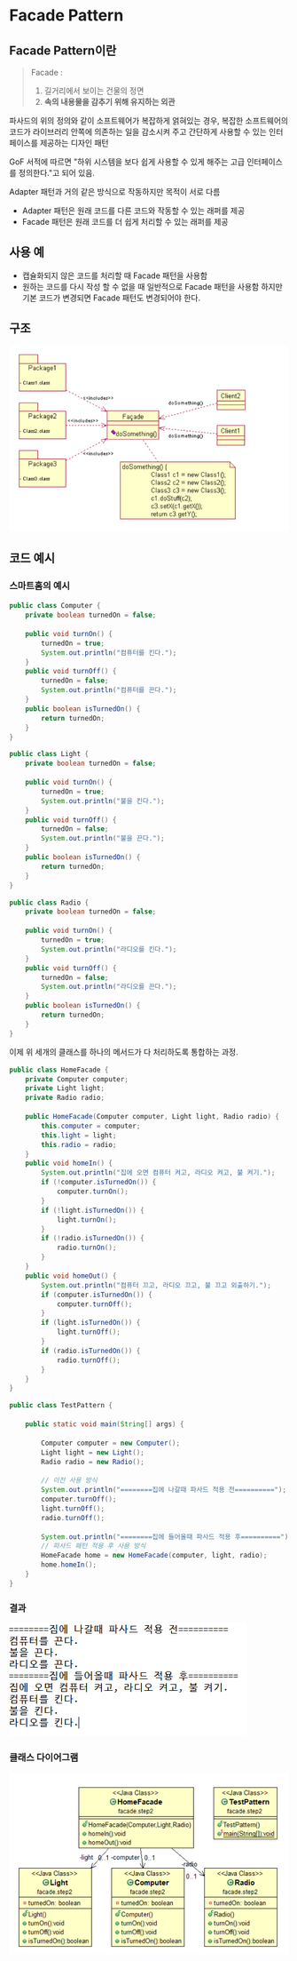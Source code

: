 # Facade Pattern

## Facade Pattern이란

> Facade :
>
> 1. 길거리에서 보이는 건물의 정면
> 2. **속의 내용물을 감추기 위해 유지하는 외관**

파사드의 위의 정의와 같이 소프트웨어가 복잡하게 얽혀있는 경우, 복잡한 소프트웨어의 코드가 라이브러리 안쪽에 의존하는 일을 감소시켜 주고 간단하게 사용할 수 있는 인터페이스를 제공하는 디자인 패턴

GoF 서적에 따르면 "하위 시스템을 보다 쉽게 사용할 수 있게 해주는 고급 인터페이스를 정의한다."고 되어 있음.

Adapter 패턴과 거의 같은 방식으로 작동하지만 목적이 서로 다름

- Adapter 패턴은 원래 코드를 다른 코드와 작동할 수 있는 래퍼를 제공
- Facade 패턴은 원래 코드를 더 쉽게 처리할 수 있는 래퍼를 제공

## 사용 예

- 캡슐화되지 않은 코드를 처리할 때 Facade 패턴을 사용함
- 원하는 코드를 다시 작성 할 수 없을 때 일반적으로 Facade 패턴을 사용함
  하지만 기본 코드가 변경되면 Facade 패턴도 변경되어야 한다.

## 구조

<img src="02_Facade Pattern.assets/gujo.png">

## 코드 예시

### 스마트홈의 예시

```java
public class Computer {
    private boolean turnedOn = false;

    public void turnOn() {
        turnedOn = true;
        System.out.println("컴퓨터를 킨다.");
    }
    public void turnOff() {
        turnedOn = false;
        System.out.println("컴퓨터를 끈다.");
    }
    public boolean isTurnedOn() {
        return turnedOn;
    }
}
```

```java
public class Light {
    private boolean turnedOn = false;

    public void turnOn() {
        turnedOn = true;
        System.out.println("불을 킨다.");
    }
    public void turnOff() {
        turnedOn = false;
        System.out.println("불을 끈다.");
    }
    public boolean isTurnedOn() {
        return turnedOn;
    }
}
```

```java
public class Radio {
    private boolean turnedOn = false;

    public void turnOn() {
        turnedOn = true;
        System.out.println("라디오를 킨다.");
    }
    public void turnOff() {
        turnedOn = false;
        System.out.println("라디오를 끈다.");
    }
    public boolean isTurnedOn() {
        return turnedOn;
    }
}
```

이제 위 세개의 클래스를 하나의 메서드가 다 처리하도록 통합하는 과정.

```java
public class HomeFacade {
    private Computer computer;
    private Light light;
    private Radio radio;

    public HomeFacade(Computer computer, Light light, Radio radio) {
        this.computer = computer;
        this.light = light;
        this.radio = radio;
    }
    public void homeIn() {
        System.out.println("집에 오면 컴퓨터 켜고, 라디오 켜고, 불 켜기.");
        if (!computer.isTurnedOn()) {
            computer.turnOn();
        }
        if (!light.isTurnedOn()) {
            light.turnOn();
        }
        if (!radio.isTurnedOn()) {
            radio.turnOn();
        }
    }
    public void homeOut() {
        System.out.println("컴퓨터 끄고, 라디오 끄고, 불 끄고 외출하기.");
        if (computer.isTurnedOn()) {
            computer.turnOff();
        }
        if (light.isTurnedOn()) {
            light.turnOff();
        }
        if (radio.isTurnedOn()) {
            radio.turnOff();
        }
    }
}
```

```java
public class TestPattern {

    public static void main(String[] args) {

        Computer computer = new Computer();
        Light light = new Light();
        Radio radio = new Radio();

        // 이전 사용 방식
        System.out.println("========집에 나갈때 파사드 적용 전==========");
        computer.turnOff();
        light.turnOff();
        radio.turnOff();

        System.out.println("========집에 들어올때 파사드 적용 후==========");
        // 파사드 패턴 적용 후 사용 방식
        HomeFacade home = new HomeFacade(computer, light, radio);
        home.homeIn();
    }
}
```

### 결과

<img src="02_Facade Pattern.assets/img-16538264865143.png">

### 클래스 다이어그램

<img src="02_Facade Pattern.assets/img.png">